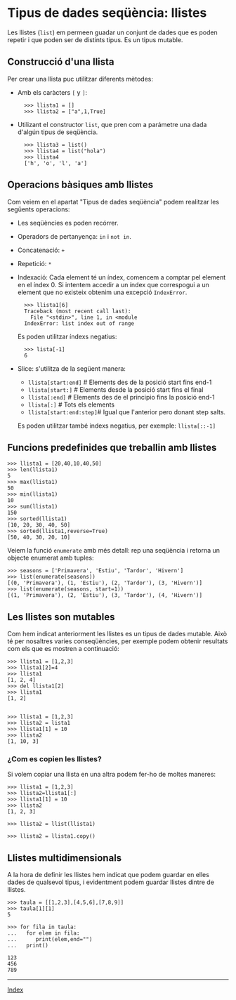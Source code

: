 # Tipus de dades seqüència: llistes

Les llistes (`list`) em permeen guadar un conjunt de dades que es poden repetir i que poden ser de distints tipus. Es un tipus mutable.

## Construcció d'una llista 

Per crear una llista puc utilitzar diferents mètodes:

* Amb els caràcters `[` y `]`:

		>>> llista1 = []
		>>> llista2 = ["a",1,True]

* Utilizant el constructor `list`, que pren com a parámetre una dada d'algún tipus de seqüència.

		>>> llista3 = list()
		>>> llista4 = list("hola")
		>>> llista4
		['h', 'o', 'l', 'a']

## Operacions bàsiques amb llistes

Com veiem en el apartat "Tipus de dades seqüència" podem realitzar les següents operacions:

* Les seqüències es poden recórrer.
* Operadors de pertanyença: `in` i `not in`.
* Concatenació: `+` 
* Repetició: `*`
* Indexació: Cada element té un índex, comencem a comptar pel element en el índex 0. Si intentem accedir a un índex que correspogui a un element que no existeix obtenim una excepció `IndexError`.

		>>> llista1[6]
		Traceback (most recent call last):
		  File "<stdin>", line 1, in <module
		IndexError: list index out of range	

	Es poden utilitzar índexs negatius:

		>>> lista[-1]
		6

* Slice: s'utilitza de la següent manera:

	* `llista[start:end]` 	  # Elements des de la posició start fins end-1
	* `llista[start:]`    	  # Elements desde la posició start fins el final
	* `llista[:end]`      	  # Elements des de el principio fins la posició end-1
	* `llista[:]` 		  # Tots els elements
	* `llista[start:end:step]`# Igual que l'anterior pero donant step salts.
 		
 	Es poden utilitzar també indexs negatius, per exemple: `llista[::-1]`

## Funcions predefinides que treballin amb llistes

	>>> llista1 = [20,40,10,40,50]
	>>> len(llista1)
	5
	>>> max(llista1)
	50
	>>> min(llista1)
	10
	>>> sum(llista1)
	150
	>>> sorted(llista1)
	[10, 20, 30, 40, 50]
	>>> sorted(llista1,reverse=True)
	[50, 40, 30, 20, 10]

Veiem  la funció `enumerate` amb més detall: rep una seqüència i retorna un objecte enumerat amb tuples:

	>>> seasons = ['Primavera', 'Estiu', 'Tardor', 'Hivern']
	>>> list(enumerate(seasons))
	[(0, 'Primavera'), (1, 'Estiu'), (2, 'Tardor'), (3, 'Hivern')]
	>>> list(enumerate(seasons, start=1))
	[(1, 'Primavera'), (2, 'Estiu'), (3, 'Tardor'), (4, 'Hivern')]


## Les llistes son mutables

Com hem indicat anteriorment les llistes es un tipus de dades mutable. Això té per nosaltres varies conseqüències, per exemple podem obtenir resultats com els que es mostren a continuació:

	>>> llista1 = [1,2,3]
	>>> llista1[2]=4
	>>> llista1
	[1, 2, 4]
	>>> del llista1[2]
	>>> llista1
	[1, 2]


	>>> llista1 = [1,2,3]
	>>> llista2 = lista1
	>>> llista1[1] = 10
	>>> llista2
	[1, 10, 3]

### ¿Com es copien les llistes?

Si volem copiar una llista en una altra podem fer-ho de moltes maneres:

	>>> llista1 = [1,2,3]
	>>> llista2=llista1[:]
	>>> llista1[1] = 10
	>>> llista2
	[1, 2, 3]

	>>> llista2 = llist(llista1)	

	>>> llista2 = llista1.copy()

## Llistes multidimensionals

A la hora de definir les llistes hem indicat que podem guardar en elles dades de qualsevol tipus, i evidentment podem guardar llistes dintre de llistes. 

	>>> taula = [[1,2,3],[4,5,6],[7,8,9]]
	>>> taula[1][1]
	5

	>>> for fila in taula:
	...   for elem in fila:
	...      print(elem,end="")
	...   print()
	 
	123
	456
	789

***
[Index](../../../README.md)

